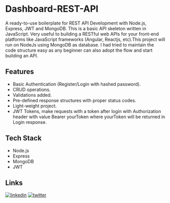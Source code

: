 
# Dashboard-REST-API

A ready-to-use boilerplate for REST API Development with Node.js, Express, JWT and MongoDB.
This is a basic API skeleton written in JavaScript. Very useful to building a RESTful web APIs for your front-end platforms like JavaScript frameworks (Angular, Reactjs, etc).This project will run on NodeJs using MongoDB as database. I had tried to maintain the code structure easy as any beginner can also adopt the flow and start building an API.


## Features
- Basic Authentication (Register/Login with hashed password).
- CRUD operations.
- Validations added.
- Pre-defined response structures with proper status codes.
- Light-weight project.
- JWT Tokens, make requests with a token after login with Authorization header with value Bearer yourToken where yourToken will be returned in Login response.


## Tech Stack
- Node.js
- Express
- MongoDB
- JWT

## Links
[![linkedin](https://img.shields.io/badge/linkedin-0A66C2?style=for-the-badge&logo=linkedin&logoColor=white)](https://www.linkedin.com/in/satyam-kumar-mishra/)
[![twitter](https://img.shields.io/badge/twitter-1DA1F2?style=for-the-badge&logo=twitter&logoColor=white)](https://twitter.com/viper_1749)
